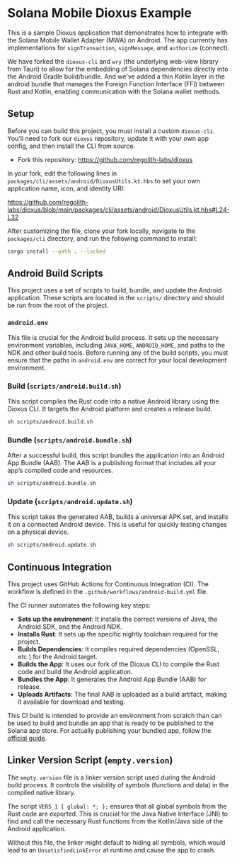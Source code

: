 # Solana Mobile Dioxus Example

This is a sample Dioxus application that demonstrates how to integrate with the Solana Mobile Wallet Adapter (MWA) on Android. The app currently has implementations for `signTransaction`, `signMessage`, and `authorize` (connect).

We have forked the `dioxus-cli` and `wry` (the underlying web-view library from Tauri) to allow for the embedding of Solana dependencies directly into the Android Gradle build/bundle. And we've added a thin Kotlin layer in the android bundle that manages the Foreign Function Interface (FFI) between Rust and Kotlin, enabling communication with the Solana wallet methods.

## Setup

Before you can build this project, you must install a custom `dioxus-cli`. You'll need to fork our `dioxus` repository, update it with your own app config, and then install the CLI from source.

- Fork this repository: https://github.com/regolith-labs/dioxus

In your fork, edit the following lines in `packages/cli/assets/android/DioxusUtils.kt.hbs` to set your own application name, icon, and identity URI:

https://github.com/regolith-labs/dioxus/blob/main/packages/cli/assets/android/DioxusUtils.kt.hbs#L24-L32

After customizing the file, clone your fork locally, navigate to the `packages/cli` directory, and run the following command to install:

```bash
cargo install --path . --locked
```

## Android Build Scripts

This project uses a set of scripts to build, bundle, and update the Android application. These scripts are located in the `scripts/` directory and should be run from the root of the project.

### `android.env`

This file is crucial for the Android build process. It sets up the necessary environment variables, including `JAVA_HOME`, `ANDROID_HOME`, and paths to the NDK and other build tools. Before running any of the build scripts, you must ensure that the paths in `android.env` are correct for your local development environment.

### Build (`scripts/android.build.sh`)

This script compiles the Rust code into a native Android library using the Dioxus CLI. It targets the Android platform and creates a release build.

```bash
sh scripts/android.build.sh
```

### Bundle (`scripts/android.bundle.sh`)

After a successful build, this script bundles the application into an Android App Bundle (AAB). The AAB is a publishing format that includes all your app’s compiled code and resources.

```bash
sh scripts/android.bundle.sh
```

### Update (`scripts/android.update.sh`)

This script takes the generated AAB, builds a universal APK set, and installs it on a connected Android device. This is useful for quickly testing changes on a physical device.

```bash
sh scripts/android.update.sh
```


## Continuous Integration

This project uses GitHub Actions for Continuous Integration (CI). The workflow is defined in the `.github/workflows/android-build.yml` file.

The CI runner automates the following key steps:
- **Sets up the environment**: It installs the correct versions of Java, the Android SDK, and the Android NDK.
- **Installs Rust**: It sets up the specific nightly toolchain required for the project.
- **Builds Dependencies**: It compiles required dependencies (OpenSSL, etc.) for the Android target.
- **Builds the App**: It uses our fork of the Dioxus CLI to compile the Rust code and build the Android application.
- **Bundles the App**: It generates the Android App Bundle (AAB) for release.
- **Uploads Artifacts**: The final AAB is uploaded as a build artifact, making it available for download and testing.

This CI build is intended to provide an environment from scratch than can be used to build and bundle an app that is ready to be published to the Solana app store. For actually publishing your bundled app, follow the [official guide](https://docs.solanamobile.com/dapp-publishing/overview).

## Linker Version Script (`empty.version`)

The `empty.version` file is a linker version script used during the Android build process. It controls the visibility of symbols (functions and data) in the compiled native library.

The script `VERS_1 { global: *; };` ensures that all global symbols from the Rust code are exported. This is crucial for the Java Native Interface (JNI) to find and call the necessary Rust functions from the Kotlin/Java side of the Android application.

Without this file, the linker might default to hiding all symbols, which would lead to an `UnsatisfiedLinkError` at runtime and cause the app to crash.
